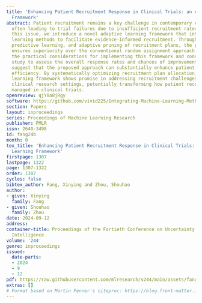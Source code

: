 ```yaml
---
title: 'Enhancing Patient Recruitment Response in Clinical Trials: an Adaptive Learning
  Framework'
abstract: Patient recruitment remains a key challenge in contemporary clinical trials,
  often leading to trial failures due to insufficient recruitment rates.  To address
  this issue, we introduce a novel adaptive learning framework that integrates machine
  learning methods to facilitate evidence-informed recruitment. Through dynamic testing,
  predictive learning, and adaptive pruning of recruitment plans, the proposed framework
  ensures superiority over the conventional random assignment approach. We discuss
  the practical considerations for implementing this framework and conduct a simulation
  study to assess the overall response rates and chances of improvement. The findings
  suggest that the proposed approach can substantially enhance patient recruitment
  efficiency. By systematically optimizing recruitment plan allocation, this adaptive
  learning framework shows promise in addressing recruitment challenges across broad
  clinical research settings, potentially transforming how patient recruitment is
  managed in clinical trials.
openreview: qjY8a8jRgy
software: https://github.com/vivid225/Integrating-Machine-Learning-Methods-in-Clinical-Trial-Recruitment
section: Papers
layout: inproceedings
series: Proceedings of Machine Learning Research
publisher: PMLR
issn: 2640-3498
id: fang24b
month: 0
tex_title: 'Enhancing Patient Recruitment Response in Clinical Trials: an Adaptive
  Learning Framework'
firstpage: 1307
lastpage: 1322
page: 1307-1322
order: 1307
cycles: false
bibtex_author: Fang, Xinying and Zhou, Shouhao
author:
- given: Xinying
  family: Fang
- given: Shouhao
  family: Zhou
date: 2024-09-12
address:
container-title: Proceedings of the Fortieth Conference on Uncertainty in Artificial
  Intelligence
volume: '244'
genre: inproceedings
issued:
  date-parts:
  - 2024
  - 9
  - 12
pdf: https://raw.githubusercontent.com/mlresearch/v244/main/assets/fang24b/fang24b.pdf
extras: []
# Format based on Martin Fenner's citeproc: https://blog.front-matter.io/posts/citeproc-yaml-for-bibliographies/
---
```

